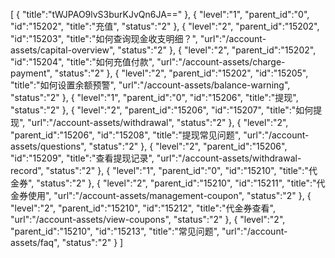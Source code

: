 [
	{
		"title":"tWJPAO9lvS3burKJvQn6JA=="
	},
	{
		"level":"1",
		"parent_id":"0",
		"id":"15202",
		"title":"充值",
		"status":"2"
	},
	{
		"level":"2",
		"parent_id":"15202",
		"id":"15203",
		"title":"如何查询现金收支明细？",
		"url":"/account-assets/capital-overview",
		"status":"2"
	},
	{
		"level":"2",
		"parent_id":"15202",
		"id":"15204",
		"title":"如何充值付款",
		"url":"/account-assets/charge-payment",
		"status":"2"
	},
	{
		"level":"2",
		"parent_id":"15202",
		"id":"15205",
		"title":"如何设置余额预警",
		"url":"/account-assets/balance-warning",
		"status":"2"
	},
	{
		"level":"1",
		"parent_id":"0",
		"id":"15206",
		"title":"提现",
		"status":"2"
	},
	{
		"level":"2",
		"parent_id":"15206",
		"id":"15207",
		"title":"如何提现",
		"url":"/account-assets/withdrawal",
		"status":"2"
	},
	{
		"level":"2",
		"parent_id":"15206",
		"id":"15208",
		"title":"提现常见问题",
		"url":"/account-assets/questions",
		"status":"2"
	},
	{
		"level":"2",
		"parent_id":"15206",
		"id":"15209",
		"title":"查看提现记录",
		"url":"/account-assets/withdrawal-record",
		"status":"2"
	},
	{
		"level":"1",
		"parent_id":"0",
		"id":"15210",
		"title":"代金券",
		"status":"2"
	},
	{
		"level":"2",
		"parent_id":"15210",
		"id":"15211",
		"title":"代金券使用",
		"url":"/account-assets/management-coupon",
		"status":"2"
	},
	{
		"level":"2",
		"parent_id":"15210",
		"id":"15212",
		"title":"代金券查看",
		"url":"/account-assets/view-coupons",
		"status":"2"
	},
	{
		"level":"2",
		"parent_id":"15210",
		"id":"15213",
		"title":"常见问题",
		"url":"/account-assets/faq",
		"status":"2"
	}
]